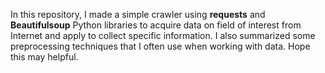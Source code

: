 In this repository, I made a simple crawler using **requests** and **Beautifulsoup** Python libraries to acquire data on field of interest from Internet and apply to collect specific information. I also summarized some preprocessing techniques that I often use when working with data. Hope this may helpful.
